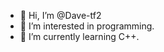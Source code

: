 - 👋 Hi, I’m @Dave-tf2
- 👀 I’m interested in programming.
- 🌱 I’m currently learning C++.
<!---
Dave-tf2/Dave-tf2 is a ✨ special ✨ repository because its `README.md` (this file) appears on your GitHub profile.
You can click the Preview link to take a look at your changes.
--->
